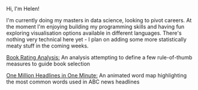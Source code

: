 Hi, I'm Helen!

I'm currently doing my masters in data science, looking to pivot careers. At the moment I'm enjoying building my programming skills and having fun exploring visualisation options available in different languages. There's nothing very technical here yet - I plan on adding some more statistically meaty stuff in the coming weeks.


<a href="https://helenbarlow.github.io/Book-Ratings">Book Rating Analysis:</a> An analysis attempting to define a few rule-of-thumb measures to guide book selection 

<a href="https://helenbarlow.github.io/one-million-headlines">One Million Headlines in One Minute:</a> An animated word map highlighting the most common words used in ABC news headlines 

